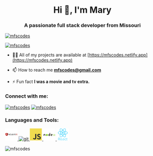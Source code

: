 <h1 align="center">Hi 👋, I'm Mary</h1>
<h3 align="center">A passionate full stack developer from Missouri</h3>

<p align="left"> <a href="https://github.com/ryo-ma/github-profile-trophy"><img src="https://github-profile-trophy.vercel.app/?username=mfscodes" alt="mfscodes" /></a> </p>

<p align="left"> <a href="https://twitter.com/mfscodes" target="blank"><img src="https://img.shields.io/twitter/follow/mfscodes?logo=twitter&style=for-the-badge" alt="mfscodes" /></a> </p>

- 👨‍💻 All of my projects are available at [https://mfscodes.netlify.app](https://mfscodes.netlify.app)

- 📫 How to reach me **mfscodes@gmail.com**

- ⚡ Fun fact **I was a movie and tv extra.**

<h3 align="left">Connect with me:</h3>
<p align="left">
<a href="https://twitter.com/mfscodes" target="blank"><img align="center" src="https://raw.githubusercontent.com/rahuldkjain/github-profile-readme-generator/master/src/images/icons/Social/twitter.svg" alt="mfscodes" height="30" width="40" /></a>
<a href="https://linkedin.com/in/mfscodes" target="blank"><img align="center" src="https://raw.githubusercontent.com/rahuldkjain/github-profile-readme-generator/master/src/images/icons/Social/linked-in-alt.svg" alt="mfscodes" height="30" width="40" /></a>
</p>

<h3 align="left">Languages and Tools:</h3>
<p align="left"> <a href="https://angular.io" target="_blank" rel="noreferrer"> <img src="https://raw.githubusercontent.com/devicons/devicon/master/icons/angularjs/angularjs-original-wordmark.svg" alt="angularjs" width="40" height="40"/> </a> <a href="https://git-scm.com/" target="_blank" rel="noreferrer"> <img src="https://www.vectorlogo.zone/logos/git-scm/git-scm-icon.svg" alt="git" width="40" height="40"/> </a> <a href="https://developer.mozilla.org/en-US/docs/Web/JavaScript" target="_blank" rel="noreferrer"> <img src="https://raw.githubusercontent.com/devicons/devicon/master/icons/javascript/javascript-original.svg" alt="javascript" width="40" height="40"/> </a> <a href="https://nodejs.org" target="_blank" rel="noreferrer"> <img src="https://raw.githubusercontent.com/devicons/devicon/master/icons/nodejs/nodejs-original-wordmark.svg" alt="nodejs" width="40" height="40"/> </a> <a href="https://reactjs.org/" target="_blank" rel="noreferrer"> <img src="https://raw.githubusercontent.com/devicons/devicon/master/icons/react/react-original-wordmark.svg" alt="react" width="40" height="40"/> </a> </p>

<p><img align="center" src="https://github-readme-streak-stats.herokuapp.com/?user=mfscodes&" alt="mfscodes" /></p>
